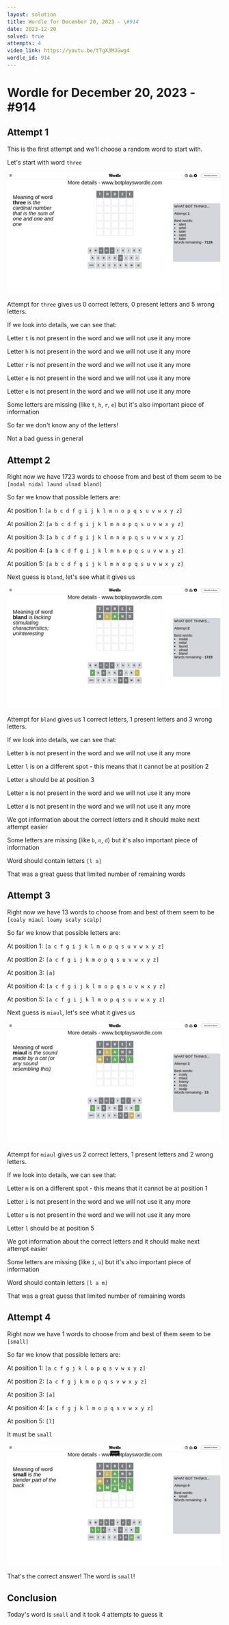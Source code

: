 ```yaml
---
layout: solution
title: Wordle for December 20, 2023 - \#914
date: 2023-12-20
solved: true
attempts: 4
video_link: https://youtu.be/tTgX3MJGwg4
wordle_id: 914
---
```


# Wordle for December 20, 2023 - \#914

## Attempt 1

This is the first attempt and we'll choose a random word to start with.

Let's start with word `three`

![Attempt 1](2023-12-20/attempt-1.png)

Attempt for `three` gives us 0 correct letters, 0 present letters and 5 wrong letters.

If we look into details, we can see that:

Letter `t` is not present in the word and we will not use it any more

Letter `h` is not present in the word and we will not use it any more

Letter `r` is not present in the word and we will not use it any more

Letter `e` is not present in the word and we will not use it any more

Letter `e` is not present in the word and we will not use it any more

Some letters are missing (like `t`, `h`, `r`, `e`) but it's also important piece of information

So far we don't know any of the letters!

Not a bad guess in general



## Attempt 2

Right now we have 1723 words to choose from and best of them seem to be `[nodal nidal laund ulnad bland]`

So far we know that possible letters are:

At position 1: `[a b c d f g i j k l m n o p q s u v w x y z]`

At position 2: `[a b c d f g i j k l m n o p q s u v w x y z]`

At position 3: `[a b c d f g i j k l m n o p q s u v w x y z]`

At position 4: `[a b c d f g i j k l m n o p q s u v w x y z]`

At position 5: `[a b c d f g i j k l m n o p q s u v w x y z]`

Next guess is `bland`, let's see what it gives us

![Attempt 2](2023-12-20/attempt-2.png)

Attempt for `bland` gives us 1 correct letters, 1 present letters and 3 wrong letters.

If we look into details, we can see that:

Letter `b` is not present in the word and we will not use it any more

Letter `l` is on a different spot - this means that it cannot be at position 2

Letter `a` should be at position 3

Letter `n` is not present in the word and we will not use it any more

Letter `d` is not present in the word and we will not use it any more

We got information about the correct letters and it should make next attempt easier

Some letters are missing (like `b`, `n`, `d`) but it's also important piece of information

Word should contain letters `[l a]`

That was a great guess that limited number of remaining words



## Attempt 3

Right now we have 13 words to choose from and best of them seem to be `[coaly miaul loamy scaly scalp]`

So far we know that possible letters are:

At position 1: `[a c f g i j k l m o p q s u v w x y z]`

At position 2: `[a c f g i j k m o p q s u v w x y z]`

At position 3: `[a]`

At position 4: `[a c f g i j k l m o p q s u v w x y z]`

At position 5: `[a c f g i j k l m o p q s u v w x y z]`

Next guess is `miaul`, let's see what it gives us

![Attempt 3](2023-12-20/attempt-3.png)

Attempt for `miaul` gives us 2 correct letters, 1 present letters and 2 wrong letters.

If we look into details, we can see that:

Letter `m` is on a different spot - this means that it cannot be at position 1

Letter `i` is not present in the word and we will not use it any more

Letter `u` is not present in the word and we will not use it any more

Letter `l` should be at position 5

We got information about the correct letters and it should make next attempt easier

Some letters are missing (like `i`, `u`) but it's also important piece of information

Word should contain letters `[l a m]`

That was a great guess that limited number of remaining words



## Attempt 4

Right now we have 1 words to choose from and best of them seem to be `[small]`

So far we know that possible letters are:

At position 1: `[a c f g j k l o p q s v w x y z]`

At position 2: `[a c f g j k m o p q s v w x y z]`

At position 3: `[a]`

At position 4: `[a c f g j k l m o p q s v w x y z]`

At position 5: `[l]`

It must be `small`

![Attempt 4](2023-12-20/attempt-4.png)

That's the correct answer! The word is `small`!

## Conclusion

Today's word is `small` and it took 4 attempts to guess it

